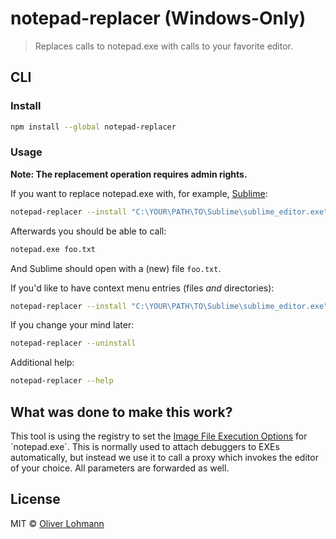 # notepad-replacer (Windows-Only)

> Replaces calls to notepad.exe with calls to your favorite editor.

## CLI

### Install

```bash
npm install --global notepad-replacer
```

### Usage

**Note: The replacement operation requires admin rights.**

If you want to replace notepad.exe with, for example, [Sublime](http://www.sublimetext.com/): 
```bash
notepad-replacer --install "C:\YOUR\PATH\TO\Sublime\sublime_editor.exe"
```

Afterwards you should be able to call:
```bash
notepad.exe foo.txt
```

And Sublime should open with a (new) file `foo.txt`.

If you'd like to have context menu entries (files *and* directories):
```bash
notepad-replacer --install "C:\YOUR\PATH\TO\Sublime\sublime_editor.exe" --contextmenu "Open with Sublime"
```

If you change your mind later:
```bash
notepad-replacer --uninstall
```

Additional help:

```bash
notepad-replacer --help
```

## What was done to make this work?

This tool is using the registry to set the [Image File Execution Options](https://msdn.microsoft.com/en-us/library/a329t4ed(VS.71).aspx) for `notepad.exe`. 
This is normally used to attach debuggers to EXEs automatically, but instead we use it to call a proxy which invokes the editor of your choice. All parameters are forwarded as well.  


## License

MIT © [Oliver Lohmann](http://oliver-lohmann.me)
